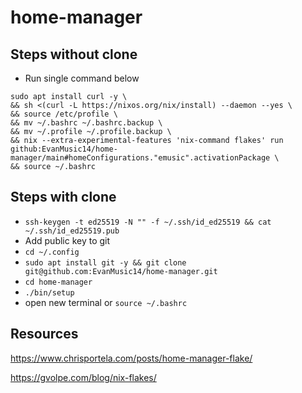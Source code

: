 # home-manager

## Steps without clone
- Run single command below
```
sudo apt install curl -y \
&& sh <(curl -L https://nixos.org/nix/install) --daemon --yes \
&& source /etc/profile \
&& mv ~/.bashrc ~/.bashrc.backup \
&& mv ~/.profile ~/.profile.backup \
&& nix --extra-experimental-features 'nix-command flakes' run github:EvanMusic14/home-manager/main#homeConfigurations."emusic".activationPackage \
&& source ~/.bashrc
```

## Steps with clone
- `ssh-keygen -t ed25519 -N "" -f ~/.ssh/id_ed25519 && cat ~/.ssh/id_ed25519.pub`
- Add public key to git
- `cd ~/.config`
- `sudo apt install git -y && git clone git@github.com:EvanMusic14/home-manager.git`
- `cd home-manager`
- `./bin/setup`
- open new terminal or `source ~/.bashrc`

## Resources
https://www.chrisportela.com/posts/home-manager-flake/

https://gvolpe.com/blog/nix-flakes/
